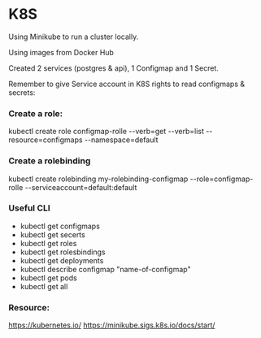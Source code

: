 # K8S

Using Minikube to run a cluster locally.

Using images from Docker Hub

Created 2 services (postgres & api), 1 Configmap and 1 Secret. 

Remember to give Service account in K8S rights to read configmaps & secrets:
### Create a role: 
kubectl create role configmap-rolle --verb=get --verb=list --resource=configmaps --namespace=default

### Create a rolebinding
kubectl create rolebinding my-rolebinding-configmap --role=configmap-rolle --serviceaccount=default:default

### Useful CLI
- kubectl get configmaps
- kubectl get secerts
- kubectl get roles
- kubectl get rolesbindings
- kubectl get deployments
- kubectl describe configmap "name-of-configmap"
- kubectl get pods
- kubectl get all


### Resource: 
https://kubernetes.io/
https://minikube.sigs.k8s.io/docs/start/
